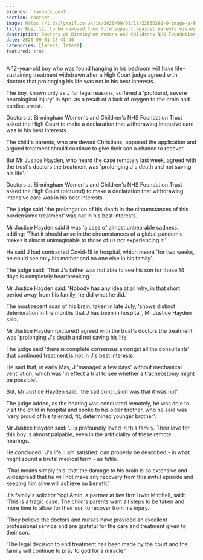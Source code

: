 ```yaml
---
extends: _layouts.post
section: content
image: https://i.dailymail.co.uk/1s/2020/09/01/18/32655262-0-image-a-9_1598981292831.jpg 
title: Boy, 12, to be removed from life support against parents wishes 
description: Doctors at Birmingham Womens and Childrens NHS Foundation Trust asked the High Court (pictured) to make a declaration that withdrawing intensive care was in his best interests. 
date: 2020-09-01-18-41-40 
categories: [latest, latest] 
featured: true 
--- 
```

A 12-year-old boy who was found hanging in his bedroom will have life-sustaining treatment withdrawn after a High Court judge agreed with doctors that prolonging his life was not in his best interests.

The boy, known only as J for legal reasons, suffered a 'profound, severe neurological injury' in April as a result of a lack of oxygen to the brain and cardiac arrest.

Doctors at Birmingham Women's and Children's NHS Foundation Trust asked the High Court to make a declaration that withdrawing intensive care was in his best interests.

The child's parents, who are devout Christians, opposed the application and argued treatment should continue to give their son a chance to recover.

But Mr Justice Hayden, who heard the case remotely last week, agreed with the trust's doctors the treatment was 'prolonging J's death and not saving his life'.

Doctors at Birmingham Women's and Children's NHS Foundation Trust asked the High Court (pictured) to make a declaration that withdrawing intensive care was in his best interests

The judge said 'the prolongation of his death in the circumstances of this burdensome treatment' was not in his best interests.

Mr Justice Hayden said it was 'a case of almost unbearable sadness', adding: 'That it should arise in the circumstances of a global pandemic makes it almost unimaginable to those of us not experiencing it.'

He said J had contracted Covid-19 in hospital, which meant 'for two weeks, he could see only his mother and no one else in his family'.

The judge said: 'That J's father was not able to see his son for those 14 days is completely heartbreaking.'

Mr Justice Hayden said: 'Nobody has any idea at all why, in that short period away from his family, he did what he did.'

The most recent scan of his brain, taken in late July, 'shows distinct deterioration in the months that J has been in hospital', Mr Justice Hayden said.

Mr Justice Hayden (pictured) agreed with the trust's doctors the treatment was 'prolonging J's death and not saving his life'

The judge said 'there is complete consensus amongst all the consultants' that continued treatment is not in J's best interests.

He said that, in early May, J 'managed a few days' without mechanical ventilation, which was 'in effect a trial to see whether a tracheostomy might be possible'.

But, Mr Justice Hayden said, 'the sad conclusion was that it was not'.

The judge added, as the hearing was conducted remotely, he was able to visit the child in hospital and spoke to his older brother, who he said was 'very proud of his talented, fit, determined younger brother'.

Mr Justice Hayden said: 'J is profoundly loved in this family. Their love for this boy is almost palpable, even in the artificiality of these remote hearings.'

He concluded: 'J's life, I am satisfied, can properly be described - in what might sound a brutal medical term - as futile.

'That means simply this: that the damage to his brain is so extensive and widespread that he will not make any recovery from this awful episode and keeping him alive will achieve no benefit.'

J's family's solicitor Yogi Amin, a partner at law firm Irwin Mitchell, said: 'This is a tragic case. The child's parents want all steps to be taken and more time to allow for their son to recover from his injury.

'They believe the doctors and nurses have provided an excellent professional service and are grateful for the care and treatment given to their son.

'The legal decision to end treatment has been made by the court and the family will continue to pray to god for a miracle.'

